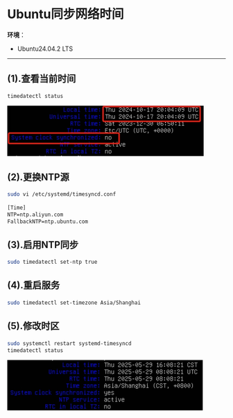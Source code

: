 # Ubuntu同步网络时间

**环境**：
- Ubuntu24.04.2 LTS

---

## (1).查看当前时间
```bash
timedatectl status
```
<img src="img/20250529155550.png">

## (2).更换NTP源
```bash
sudo vi /etc/systemd/timesyncd.conf
```
```vim
[Time]
NTP=ntp.aliyun.com
FallbackNTP=ntp.ubuntu.com
```

## (3).启用NTP同步
```bash
sudo timedatectl set-ntp true
```

## (4).重启服务
```bash
sudo timedatectl set-timezone Asia/Shanghai
```

## (5).修改时区
```bash
sudo systemctl restart systemd-timesyncd
timedatectl status
```
<img src="img/20250529160608.png">

